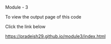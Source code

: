 Module - 3

To view the output page of this code

Click the link below

https://pradeish29.github.io/module3/index.html
